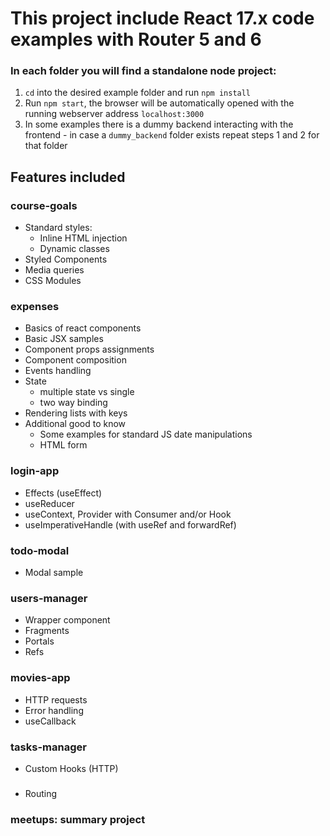 # This project include React 17.x code examples with Router 5 and 6
### In each folder you will find a standalone node project:
1. `cd` into the desired example folder and run `npm install`
2. Run `npm start`, the browser will be automatically opened with the running webserver address `localhost:3000`
3. In some examples there is a dummy backend interacting with the frontend - in case a `dummy_backend` folder exists repeat steps 1 and 2 for that folder

## Features included
### course-goals
- Standard styles:
  - Inline HTML injection
  - Dynamic classes
- Styled Components
- Media queries
- CSS Modules

### expenses
- Basics of react components
- Basic JSX samples
- Component props assignments
- Component composition
- Events handling
- State
  - multiple state vs single
  - two way binding
- Rendering lists with keys
- Additional good to know
  - Some examples for standard JS date manipulations
  - HTML form
  
### login-app
- Effects (useEffect)
- useReducer
- useContext, Provider with Consumer and/or Hook
- useImperativeHandle (with useRef and forwardRef)

### todo-modal 
- Modal sample

### users-manager
- Wrapper component
- Fragments
- Portals
- Refs

### movies-app
- HTTP requests
- Error handling
- useCallback

### tasks-manager
- Custom Hooks (HTTP)

###
- Routing

### meetups: summary project 
